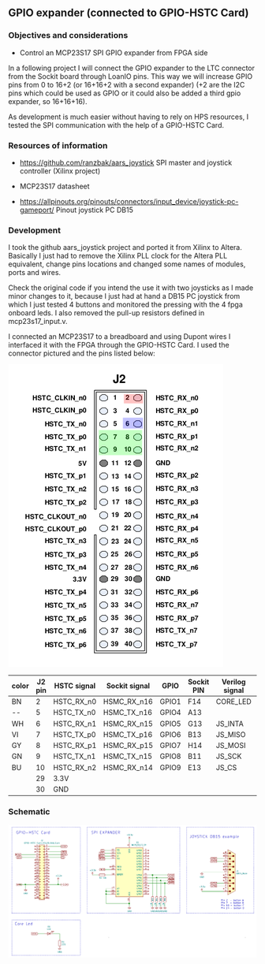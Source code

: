 GPIO expander (connected to GPIO-HSTC Card)
-----

### Objectives and considerations

* Control an MCP23S17 SPI GPIO expander from FPGA side

In a following project I will connect the GPIO expander to the LTC connector from the Sockit board through LoanIO pins.  This way we will increase GPIO pins from 0 to 16+2 (or 16+16+2 with a second expander) (+2 are the I2C pins which could be used as GPIO or it could also be added a third gpio expander, so 16+16+16).

As development is much easier without having to rely on HPS resources, I tested the SPI communication with the help of a GPIO-HSTC Card.


### Resources of information

* https://github.com/ranzbak/aars_joystick  SPI master and joystick controller (Xilinx project)

* MCP23S17 datasheet 

* https://allpinouts.org/pinouts/connectors/input_device/joystick-pc-gameport/ Pinout joystick PC DB15

  

### Development

I took the github aars_joystick project and ported it from Xilinx to Altera. Basically I just had to remove the Xilinx PLL clock for the Altera PLL equivalent, change pins locations and changed some names of modules, ports and wires.   

Check the original code if you intend the use it with two joysticks as I made minor changes to it, because I just had at hand a DB15 PC joystick from which I just tested 4 buttons and monitored the pressing with the 4 fpga onboard leds.  I also removed the pull-up resistors defined in mcp23s17_input.v.

I connected an MCP23S17 to a breadboard and using Dupont wires I interfaced it with the FPGA through  the GPIO-HSTC Card.  I used the connector pictured and the pins listed below:

![image-20210110231159049](hstc.png)

| color | J2 pin | HSTC signal | Sockit signal | GPIO  | Sockit PIN | Verilog signal | logic anal. | MCP23S17 DIP PIN |
| ----- | ------ | ----------- | ------------- | ----- | ---------- | -------------- | ----------- | ---------------- |
| BN    | 2      | HSTC_RX_n0  | HSMC_RX_n16   | GPIO1 | F14        | CORE_LED       | 4           |                  |
| --    | 5      | HSTC_TX_n0  | HSMC_TX_n16   | GPIO4 | A13        |                |             |                  |
| WH    | 6      | HSTC_RX_n1  | HSMC_RX_n15   | GPIO5 | G13        | JS_INTA        |             | 20               |
| VI    | 7      | HSTC_TX_p0  | HSMC_TX_p16   | GPIO6 | B13        | JS_MISO        | 0           | 14               |
| GY    | 8      | HSTC_RX_p1  | HSMC_RX_p15   | GPIO7 | H14        | JS_MOSI        | 1           | 13               |
| GN    | 9      | HSTC_TX_n1  | HSMC_TX_n15   | GPIO8 | B11        | JS_SCK         | 2           | 12               |
| BU    | 10     | HSTC_RX_n2  | HSMC_RX_n14   | GPIO9 | E13        | JS_CS          | 3           | 11               |
|       | 29     | 3.3V        |               |       |            |                |             | 9                |
|       | 30     | GND         |               |       |            |                |             | 10               |



### Schematic

![image-20210113231239190](schematic.png)